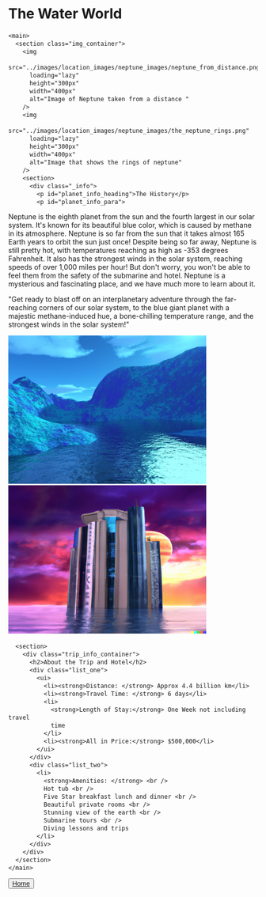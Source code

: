   <!--layout: page
title: "Locations"
permalink: [/URL-PATH](https://evanm07.github.io/The_Space_Station/locations/neptune)
title:false
-->
  <link rel="stylesheet" type="text/css" href="../css/style.scss" />
  <link rel="stylesheet" type="text/css" href="../css/location.css" />

  <body>
    <h1>The Water World</h1>

    <main>
      <section class="img_container">
        <img
          src="../images/location_images/neptune_images/neptune_from_distance.png"
          loading="lazy"
          height="300px"
          width="400px"
          alt="Image of Neptune taken from a distance "
        />
        <img
          src="../images/location_images/neptune_images/the_neptune_rings.png"
          loading="lazy"
          height="300px"
          width="400px"
          alt="Image that shows the rings of neptune"
        />
        <section>
          <div class="_info">
            <p id="planet_info_heading">The History</p>
            <p id="planet_info_para">

Neptune is the eighth planet from the sun and the fourth largest in our solar system. It's known for its beautiful blue color, which is caused by methane in its atmosphere. Neptune is so far from the sun that it takes almost 165 Earth years to orbit the sun just once! Despite being so far away, Neptune is still pretty hot, with temperatures reaching as high as -353 degrees Fahrenheit. It also has the strongest winds in the solar system, reaching speeds of over 1,000 miles per hour! But don't worry, you won't be able to feel them from the safety of the submarine and hotel. Neptune is a mysterious and fascinating place, and we have much more to learn about it.
</p>
<p id="final_planet_info_para">
"Get ready to blast off on an interplanetary adventure through the far-reaching corners of our solar system, to the blue giant planet with a majestic methane-induced hue, a bone-chilling temperature range, and the strongest winds in the solar system!" </p>
</div>
</section>
<img
          src="../images/location_images/neptune_images/surface_of_neptune.png"
          loading="lazy"
          height="300px"
          width="400px"
          alt="Image of the surface of Neptune"
        />
<img
          src="../images/location_images/neptune_images/hotel_on_neptune.png"
          loading="lazy"
          height="300px"
          width="400px"
          alt=" Hotel on the surface of Neptune "
        />
</section>

      <section>
        <div class="trip_info_container">
          <h2>About the Trip and Hotel</h2>
          <div class="list_one">
            <ui>
              <li><strong>Distance: </strong> Approx 4.4 billion km</li>
              <li><strong>Travel Time: </strong> 6 days</li>
              <li>
                <strong>Length of Stay:</strong> One Week not including travel
                time
              </li>
              <li><strong>All in Price:</strong> $500,000</li>
            </ui>
          </div>
          <div class="list_two">
            <li>
              <strong>Amenities: </strong> <br />
              Hot tub <br />
              Five Star breakfast lunch and dinner <br />
              Beautiful private rooms <br />
              Stunning view of the earth <br />
              Submarine tours <br />
              Diving lessons and trips
            </li>
          </div>
        </div>
      </section>
    </main>

  <button id="home_btn">
    <a href="https://evanm07.github.io/The_Space_Station/"> 
    Home </a> 
  </button>
  
  </body>

  <!--</body>-->
